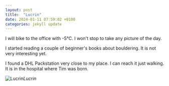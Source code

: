 ```yaml
---
layout: post
title:  "Lucrin"
date: 2024-01-11 07:59:02 +0100
categories: jekyll update
---
```


I will bike to the office with -5°C. I won't stop to take any picture of the day.  

I started reading a couple of beginner's books about bouldering. It is not very interesting yet.  

I found a DHL Packstation very close to my place. I can reach it just walking. It is in the hospital where Tim was born.


![Lucrin]()*Lucrin*&nbsp;



[jekyll-docs]: https://jekyllrb.com/docs/home
[jekyll-gh]:   https://github.com/jekyll/jekyll
[jekyll-talk]: https://talk.jekyllrb.com/
